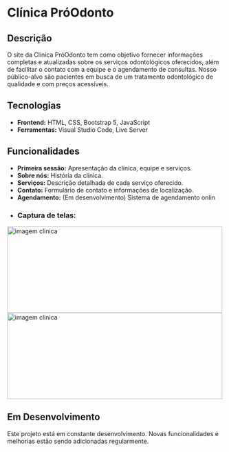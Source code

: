 # Clínica PróOdonto

## Descrição
O site da Clínica PróOdonto tem como objetivo fornecer informações completas e atualizadas sobre os serviços odontológicos oferecidos, além de facilitar o contato com a equipe e o agendamento de consultas. Nosso público-alvo são pacientes em busca de um tratamento odontológico de qualidade e com preços acessíveis. 

## Tecnologias
* **Frontend:** HTML, CSS, Bootstrap 5, JavaScript
* **Ferramentas:** Visual Studio Code, Live Server
  
## Funcionalidades
* **Primeira sessão:** Apresentação da clínica, equipe e serviços.
* **Sobre nós:** História da clínica.
* **Serviços:** Descrição detalhada de cada serviço oferecido.
* **Contato:** Formulário de contato e informações de localização.
* **Agendamento:** (Em desenvolvimento) Sistema de agendamento onlin

+ ###  Captura de telas:

<img src="https://github.com/user-attachments/assets/1f576154-b1c0-4a8f-8538-31c4c0f907d4" alt="imagem clinica" width="500" height="200">
<img src="https://github.com/user-attachments/assets/88528c11-92c6-4385-a129-7ff257897b9b" alt="imagem clinica" width="500" height="200">

## Em Desenvolvimento 

Este projeto está em constante desenvolvimento. Novas funcionalidades e melhorias estão sendo adicionadas regularmente. 


  
